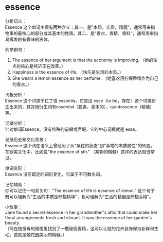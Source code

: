 # essence

分析词义：  
Essence 这个单词主要有两种含义：其一，是"本质，实质，精髓"，通常用来指物事的最核心的部分或其基本的性质。其二，是"香水，香精，香料"，通常用来指易挥发的有香味的液体。

  

列举例句：

  

1.  The essence of her argument is that the economy is improving. （她的论点的核心是经济正在改善。）
2.  Happiness is the essence of life. （快乐是生活的本质。）
3.  She wears a lemon essence as her perfume. （她喜欢用柠檬香精作为自己的香水。）

  

词根分析：  
Essence 这个词源于拉丁语 essentia，它是由 esse（to be，存在）这个词根衍生出来的，其其他衍生词有essential（要素，基本的），quintessence（精髓）等。

  

词缀分析：  
针对单词Essence，没有特殊的前缀或后缀，它的中心词根就是 esse。

  

发展历史和文化背景：  
Essence 这个词在语义上曾经历了从"存在的状态"到"事物的本质属性"的转变。在欧美文化中，比如说"the essence of sth." （某物的精髓）这样的表达就很常见。

  

单词变形：  
Essence 没有既定的词形变化，它属于不可数名词。

  

记忆辅助：  
你可以记住一句双关句：“The essence of life is essence of lemon.” 这个句子既可以理解为"生活的本质是柠檬精华"，也可理解为"生活的精髓是柠檬香精"。

  

小故事：  
Jane found a secret essence in her grandmother's attic that could make her floral arrangements fresh and vibrant. It was the essence of her garden's beauty.  
（简在她祖母的阁楼里找到了一瓶秘密香精，这可以让她的花卉装饰保持新鲜和生动。这就是她花园美丽的精髓。）
